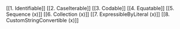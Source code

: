 [[1. Identifiable]]
[[2. CaseIterable]]
[[3. Codable]]
[[4. Equatable]]
[[5. Sequence (x)]]
[[6. Collection (x)]]
[[7. ExpressibleBy<Type>Literal (x)]]
[[8. CustomStringConvertible (x)]]